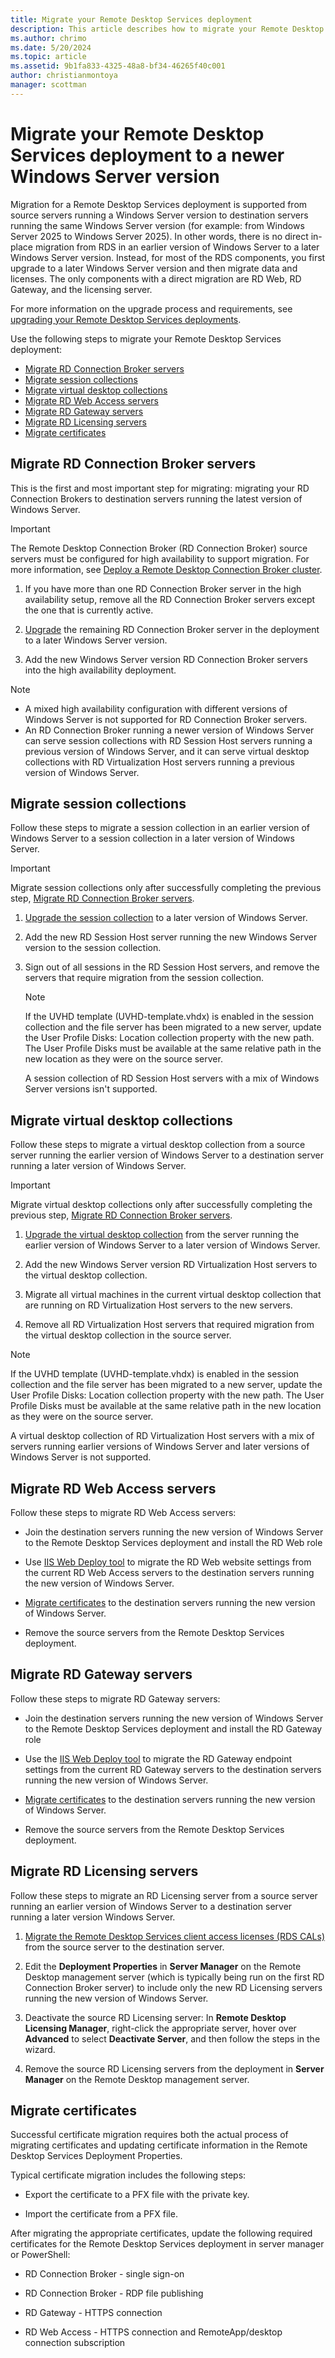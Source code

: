 ```yaml
---
title: Migrate your Remote Desktop Services deployment
description: This article describes how to migrate your Remote Desktop Services deployment to the newest Windows Server version.
ms.author: chrimo
ms.date: 5/20/2024
ms.topic: article
ms.assetid: 9b1fa833-4325-48a8-bf34-46265f40c001
author: christianmontoya
manager: scottman
---
```

# Migrate your Remote Desktop Services deployment to a newer Windows Server version

Migration for a Remote Desktop Services deployment is supported from source servers running a Windows Server version to destination servers running the same Windows Server version (for example: from Windows Server 2025 to Windows Server 2025). In other words, there is no direct in-place migration from RDS in an earlier version of Windows Server to a later Windows Server version. Instead, for most of the RDS components, you first upgrade to a later Windows Server version and then migrate data and licenses. The only components with a direct migration are RD Web, RD Gateway, and the licensing server.

For more information on the upgrade process and requirements, see [upgrading your Remote Desktop Services deployments](./upgrade-to-rds.md).

Use the following steps to migrate your Remote Desktop Services deployment:

  - [Migrate RD Connection Broker servers](#migrate-rdconnection-broker-servers)
  - [Migrate session collections](#migrate-session-collections)
  - [Migrate virtual desktop collections](#migrate-virtual-desktop-collections)
  - [Migrate RD Web Access servers](#migrate-rdweb-access-servers)
  - [Migrate RD Gateway servers](#migrate-rdgateway-servers)
  - [Migrate RD Licensing servers](#migrate-rdlicensing-servers)
  - [Migrate certificates](#migrate-certificates)

## Migrate RD Connection Broker servers

This is the first and most important step for migrating: migrating your RD Connection Brokers to destination servers running the latest version of Windows Server.

> [!IMPORTANT]
> The Remote Desktop Connection Broker (RD Connection Broker) source servers must be configured for high availability to support migration. For more information, see [Deploy a Remote Desktop Connection Broker cluster](./rds-connection-broker-cluster.md).

1. If you have more than one RD Connection Broker server in the high availability setup, remove all the RD Connection Broker servers except the one that is currently active.

2. [Upgrade](./upgrade-to-rds.md) the remaining RD Connection Broker server in the deployment to a later Windows Server version.

3. Add the new Windows Server version RD Connection Broker servers into the high availability deployment.

> [!NOTE]
> - A mixed high availability configuration with different versions of Windows Server is not supported for RD Connection Broker servers.
> - An RD Connection Broker running a newer version of Windows Server can serve session collections with RD Session Host servers running a previous version of Windows Server, and it can serve virtual desktop collections with RD Virtualization Host servers running a previous version of Windows Server.

## Migrate session collections

Follow these steps to migrate a session collection in an earlier version of Windows Server to a session collection in a later version of Windows Server.

> [!IMPORTANT]
> Migrate session collections only after successfully completing the previous step, [Migrate RD Connection Broker servers](#migrate-rdconnection-broker-servers).

1. [Upgrade the session collection](./upgrade-to-rdsh.md) to a later version of Windows Server.

2. Add the new RD Session Host server running the new Windows Server version to the session collection.

3. Sign out of all sessions in the RD Session Host servers, and remove the servers that require migration from the session collection.

   > [!NOTE]
   > If the UVHD template (UVHD-template.vhdx) is enabled in the session collection and the file server has been migrated to a new server, update the User Profile Disks: Location collection property with the new path. The User Profile Disks must be available at the same relative path in the new location as they were on the source server.
   >
   > A session collection of RD Session Host servers with a mix of Windows Server versions isn't supported.

## Migrate virtual desktop collections

Follow these steps to migrate a virtual desktop collection from a source server running the earlier version of Windows Server to a destination server running a later version of Windows Server.

> [!IMPORTANT]
> Migrate virtual desktop collections only after successfully completing the previous step, [Migrate RD Connection Broker servers](#migrate-rdconnection-broker-servers).

1. [Upgrade the virtual desktop collection](./upgrade-to-rdvh.md) from the server running the earlier version of Windows Server to a later version of Windows Server.

2. Add the new Windows Server version RD Virtualization Host servers to the virtual desktop collection.

3. Migrate all virtual machines in the current virtual desktop collection that are running on RD Virtualization Host servers to the new servers.

4. Remove all RD Virtualization Host servers that required migration from the virtual desktop collection in the source server.

> [!NOTE]
> If the UVHD template (UVHD-template.vhdx) is enabled in the session collection and the file server has been migrated to a new server, update the User Profile Disks: Location collection property with the new path. The User Profile Disks must be available at the same relative path in the new location as they were on the source server.
>
> A virtual desktop collection of RD Virtualization Host servers with a mix of servers running earlier versions of Windows Server and later versions of Windows Server is not supported.

## Migrate RD Web Access servers

Follow these steps to migrate RD Web Access servers:

- Join the destination servers running the new version of Windows Server to the Remote Desktop Services deployment and install the RD Web role

- Use [IIS Web Deploy tool](https://www.iis.net/) to migrate the RD Web website settings from the current RD Web Access servers to the destination servers running the new version of Windows Server.

- [Migrate certificates](#migrate-certificates) to the destination servers running the new version of Windows Server.

- Remove the source servers from the Remote Desktop Services deployment.

## Migrate RD Gateway servers

Follow these steps to migrate RD Gateway servers:

- Join the destination servers running the new version of Windows Server to the Remote Desktop Services deployment and install the RD Gateway role

- Use the [IIS Web Deploy tool](https://www.iis.net/) to migrate the RD Gateway endpoint settings from the current RD Gateway servers to the destination servers running the new version of Windows Server.

- [Migrate certificates](#migrate-certificates) to the destination servers running the new version of Windows Server.

- Remove the source servers from the Remote Desktop Services deployment.

## Migrate RD Licensing servers

Follow these steps to migrate an RD Licensing server from a source server running an earlier version of Windows Server to a destination server running a later version Windows Server.

1. [Migrate the Remote Desktop Services client access licenses (RDS CALs)](migrate-rds-cals.md) from the source server to the destination server.

2. Edit the **Deployment Properties** in **Server Manager** on the Remote Desktop management server (which is typically being run on the first RD Connection Broker server) to include only the new RD Licensing servers running the new version of Windows Server.

3. Deactivate the source RD Licensing server: In **Remote Desktop Licensing Manager**, right-click the appropriate server, hover over **Advanced** to select **Deactivate Server**, and then follow the steps in the wizard.

4. Remove the source RD Licensing servers from the deployment in **Server Manager** on the Remote Desktop management server.

## Migrate certificates

Successful certificate migration requires both the actual process of migrating certificates and updating certificate information in the Remote Desktop Services Deployment Properties.

Typical certificate migration includes the following steps:

- Export the certificate to a PFX file with the private key.

- Import the certificate from a PFX file.

After migrating the appropriate certificates, update the following required certificates for the Remote Desktop Services deployment in server manager or PowerShell:

- RD Connection Broker - single sign-on

- RD Connection Broker - RDP file publishing

- RD Gateway - HTTPS connection

- RD Web Access - HTTPS connection and RemoteApp/desktop connection subscription
